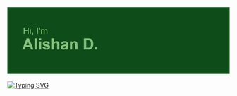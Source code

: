 <img src="header.png">

<a href="https://git.io/typing-svg"><img src="https://readme-typing-svg.herokuapp.com?font=Poppins&size=23&pause=1000&color=71C17C&background=52471500&vCenter=true&width=435&lines=Student+of+NOSU+(Vladikavkaz%2C+Russia)" alt="Typing SVG" /></a>
